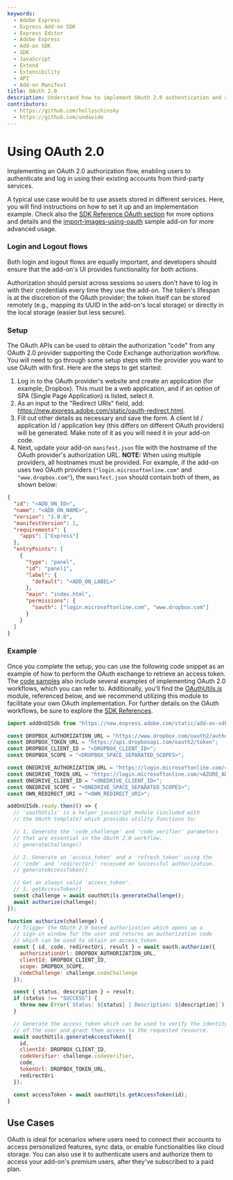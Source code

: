 ```yaml
---
keywords:
  - Adobe Express
  - Express Add-on SDK
  - Express Editor
  - Adobe Express
  - Add-on SDK
  - SDK
  - JavaScript
  - Extend
  - Extensibility
  - API
  - Add-on Manifest
title: OAuth 2.0
description: Understand how to implement OAuth 2.0 authentication and authorization flows, including login, logout, and setup examples.
contributors:
  - https://github.com/hollyschinsky
  - https://github.com/undavide
---
```


# Using OAuth 2.0

Implementing an OAuth 2.0 authorization flow, enabling users to authenticate and log in using their existing accounts from third-party services.

A typical use case would be to use assets stored in different services. Here, you will find instructions on how to set it up and an implementation example. Check also the [SDK Reference OAuth section](https://developer.adobe.com/express/add-ons/docs/references/addonsdk/app-oauth/) for more options and details and the [import-images-using-oauth](/samples/#import-images-using-oauth) sample add-on for more advanced usage.

### Login and Logout flows

Both login and logout flows are equally important, and developers should ensure that the add-on's UI provides functionality for both actions.

Authorization should persist across sessions so users don't have to log in with their credentials every time they use the add-on. The token's lifespan is at the discretion of the OAuth provider; the token itself can be stored remotely (e.g., mapping its UUID in the add-on's local storage) or directly in the local storage (easier but less secure).

### Setup

The OAuth APIs can be used to obtain the authorization "code" from any OAuth 2.0 provider supporting the Code Exchange authorization workflow. You will need to go through some setup steps with the provider you want to use OAuth with first. Here are the steps to get started:

1. Log in to the OAuth provider's website and create an application (for example, Dropbox). This must be a web application, and if an option of SPA (Single Page Application) is listed, select it.
2. As an input to the "Redirect URIs" field, add: https://new.express.adobe.com/static/oauth-redirect.html.
3. Fill out other details as necessary and save the form. A client Id / application Id / application key (this differs on different OAuth providers) will be generated. Make note of it as you will need it in your add-on code.
4. Next, update your add-on `manifest.json` file with the hostname of the OAuth provider's authorization URL. **NOTE:** When using multiple providers, all hostnames must be provided. For example, if the add-on uses two OAuth providers (`"login.microsoftonline.com"` and `"www.dropbox.com"`), the `manifest.json` should contain both of them, as shown below:

```json
{
  "id": "<ADD_ON_ID>",
  "name": "<ADD_ON_NAME>",
  "version": "1.0.0",
  "manifestVersion": 1,
  "requirements": {
    "apps": ["Express"]
  },
  "entryPoints": [
    {
      "type": "panel",
      "id": "panel1",
      "label": {
        "default": "<ADD_ON_LABEL>"
      },
      "main": "index.html",
      "permissions": {
        "oauth": ["login.microsoftonline.com", "www.dropbox.com"]
      }
    }
  ]
}
```

### Example

Once you complete the setup, you can use the following code snippet as an example of how to perform the OAuth exchange to retrieve an access token. The [code samples](/samples.md) also include several examples of implementing OAuth 2.0 workflows, which you can refer to. Additionally, you'll find the [OAuthUtils.js](https://github.com/AdobeDocs/express-add-on-samples/blob/main/samples/import-images-using-oauth/src/utils/OAuthUtils.js) module, referenced below, and we recommend utilizing this module to facilitate your own OAuth implementation. For further details on the OAuth workflows, be sure to explore the [SDK References](https://developer.adobe.com/express/add-ons/docs/references/addonsdk/app-oauth).

```js
import addOnUISdk from "https://new.express.adobe.com/static/add-on-sdk/sdk.js";

const DROPBOX_AUTHORIZATION_URL = "https://www.dropbox.com/oauth2/authorize";
const DROPBOX_TOKEN_URL = "https://api.dropboxapi.com/oauth2/token";
const DROPBOX_CLIENT_ID = "<DROPBOX_CLIENT_ID>";
const DROPBOX_SCOPE = "<DROPBOX_SPACE_SEPARATED_SCOPES>";

const ONEDRIVE_AUTHORIZATION_URL = "https://login.microsoftonline.com/<AZURE_AD_TENANT_ID>/oauth2/v2.0/authorize";
const ONEDRIVE_TOKEN_URL = "https://login.microsoftonline.com/<AZURE_AD_TENANT_ID>/oauth2/v2.0/token";
const ONEDRIVE_CLIENT_ID = "<ONEDRIVE_CLIENT_ID>";
const ONEDRIVE_SCOPE = "<ONEDRIVE_SPACE_SEPARATED_SCOPES>";
const OWN_REDIRECT_URI = "<OWN_REDIRECT_URI>";

addOnUISdk.ready.then(() => {
  // 'oauthUtils' is a helper javascript module (included with
  // the OAuth template) which provides utility functions to:

  // 1. Generate the 'code_challenge' and 'code_verifier' parameters
  // that are essential in the OAuth 2.0 workflow.
  // generateChallenge()

  // 2. Generate an 'access_token' and a 'refresh_token' using the
  // 'code' and 'redirectUri' received on successful authorization.
  // generateAccessToken()

  // Get an always valid 'access_token'.
  // 3. getAccessToken()
  const challenge = await oauthUtils.generateChallenge();
  await authorize(challenge);
});

function authorize(challenge) {
  // Trigger the OAuth 2.0 based authorization which opens up a
  // sign-in window for the user and returns an authorization code
  // which can be used to obtain an access_token.
  const { id, code, redirectUri, result } = await oauth.authorize({
    authorizationUrl: DROPBOX_AUTHORIZATION_URL,
    clientId: DROPBOX_CLIENT_ID,
    scope: DROPBOX_SCOPE,
    codeChallenge: challenge.codeChallenge
  });

  const { status, description } = result;
  if (status !== "SUCCESS") {
    throw new Error(`Status: ${status} | Description: ${description}`);
  }

  // Generate the access_token which can be used to verify the identity
  // of the user and grant them access to the requested resource.
  await oauthUtils.generateAccessToken({
    id,
    clientId: DROPBOX_CLIENT_ID,
    codeVerifier: challenge.codeVerifier,
    code,
    tokenUrl: DROPBOX_TOKEN_URL,
    redirectUri
  });

  const accessToken = await oauthUtils.getAccessToken(id);
}
```

## Use Cases

OAuth is ideal for scenarios where users need to connect their accounts to access personalized features, sync data, or enable functionalities like cloud storage. You can also use it to authenticate users and authorize them to access your add-on's premium users, after they've subscribed to a paid plan.
